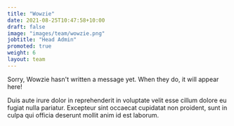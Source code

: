 ```yaml
---
title: "Wowzie"
date: 2021-08-25T10:47:58+10:00
draft: false
image: "images/team/wowzie.png"
jobtitle: "Head Admin"
promoted: true
weight: 6
layout: team
---
```


Sorry, Wowzie hasn't written a message yet. When they do, it will appear here!

Duis aute irure dolor in reprehenderit in voluptate velit esse cillum dolore eu fugiat nulla pariatur. Excepteur sint occaecat cupidatat non proident, sunt in culpa qui officia deserunt mollit anim id est laborum.


